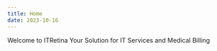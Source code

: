 ```yaml
---
title: Home
date: 2023-10-16
---
```


Welcome to ITRetina
Your Solution for IT Services and Medical Billing
